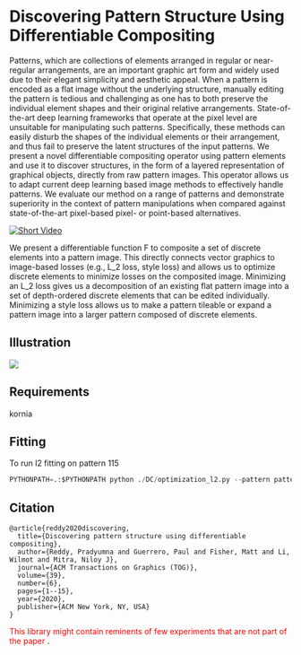 # Discovering Pattern Structure Using Differentiable Compositing
Patterns, which are collections of elements arranged in regular or near-regular arrangements, are an important graphic art form and widely used due to their elegant simplicity and aesthetic appeal. When a pattern is encoded as a flat image without the underlying structure, manually editing the pattern is tedious and challenging as one has to both preserve the individual element shapes and their original relative arrangements. State-of-the-art deep learning frameworks that operate at the pixel level are unsuitable for manipulating such patterns. Specifically, these methods can easily disturb the shapes of the individual elements or their arrangement, and thus fail to preserve the latent structures of the input patterns. We present a novel differentiable compositing operator using pattern elements and use it to discover structures, in the form of a layered representation of graphical objects, directly from raw pattern images. This operator allows us to adapt current deep learning based image methods to effectively handle patterns. We evaluate our method on a range of patterns and demonstrate superiority in the context of pattern manipulations when compared against state-of-the-art pixel-based pixel- or point-based alternatives.

[![Short Video](http://geometry.cs.ucl.ac.uk/projects/2020/diffcompositing/paper_docs/teaser.png)](https://www.youtube.com/embed/KM7PIyb06dc)

We present a differentiable function F to composite a set of discrete elements into a pattern image. This directly connects vector graphics to image-based losses (e.g., L_2 loss, style loss) and allows us to optimize discrete elements to minimize losses on the composited image. Minimizing an L_2 loss gives us a decomposition of an existing flat pattern image into a set of depth-ordered discrete elements that can be edited individually. Minimizing a style loss allows us to make a pattern tileable or expand a pattern image into a larger pattern composed of discrete elements.

## Illustration
<img src="http://geometry.cs.ucl.ac.uk/projects/2020/diffcompositing/paper_docs/compile.png">


## Requirements
kornia


## Fitting
To run l2 fitting on pattern 115
```python
PYTHONPATH=.:$PYTHONPATH python ./DC/optimization_l2.py --pattern pattern_115 --version 91 --lr 0.1 --non_white --soft_elements --layers --sample 8
```
## Citation
```
@article{reddy2020discovering,
  title={Discovering pattern structure using differentiable compositing},
  author={Reddy, Pradyumna and Guerrero, Paul and Fisher, Matt and Li, Wilmot and Mitra, Niloy J},
  journal={ACM Transactions on Graphics (TOG)},
  volume={39},
  number={6},
  pages={1--15},
  year={2020},
  publisher={ACM New York, NY, USA}
}
```


<span style="color:red">This library might contain reminents of few experiments that are not part of the paper </span>.
